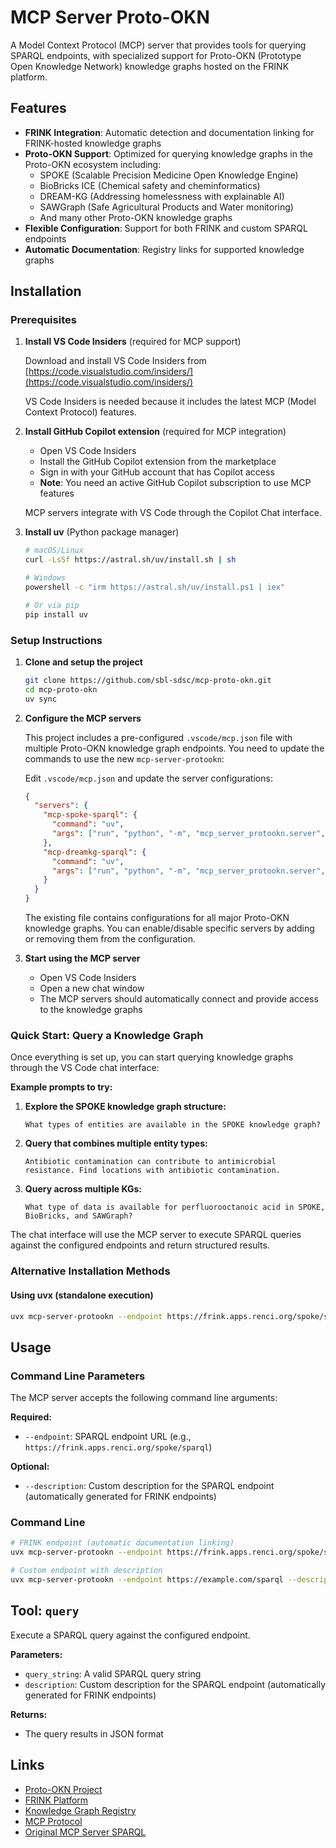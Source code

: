 # MCP Server Proto-OKN

A Model Context Protocol (MCP) server that provides tools for querying SPARQL endpoints, with specialized support for Proto-OKN (Prototype Open Knowledge Network) knowledge graphs hosted on the FRINK platform.

## Features

- **FRINK Integration**: Automatic detection and documentation linking for FRINK-hosted knowledge graphs
- **Proto-OKN Support**: Optimized for querying knowledge graphs in the Proto-OKN ecosystem including:
  - SPOKE (Scalable Precision Medicine Open Knowledge Engine)
  - BioBricks ICE (Chemical safety and cheminformatics)
  - DREAM-KG (Addressing homelessness with explainable AI)
  - SAWGraph (Safe Agricultural Products and Water monitoring)
  - And many other Proto-OKN knowledge graphs
- **Flexible Configuration**: Support for both FRINK and custom SPARQL endpoints
- **Automatic Documentation**: Registry links for supported knowledge graphs

## Installation

### Prerequisites

1. **Install VS Code Insiders** (required for MCP support)
   
   Download and install VS Code Insiders from [https://code.visualstudio.com/insiders/](https://code.visualstudio.com/insiders/)
   
   VS Code Insiders is needed because it includes the latest MCP (Model Context Protocol) features.

2. **Install GitHub Copilot extension** (required for MCP integration)
   
   - Open VS Code Insiders
   - Install the GitHub Copilot extension from the marketplace
   - Sign in with your GitHub account that has Copilot access
   - **Note**: You need an active GitHub Copilot subscription to use MCP features
   
   MCP servers integrate with VS Code through the Copilot Chat interface.

3. **Install uv** (Python package manager)
   
   ```bash
   # macOS/Linux
   curl -LsSf https://astral.sh/uv/install.sh | sh
   
   # Windows
   powershell -c "irm https://astral.sh/uv/install.ps1 | iex"
   
   # Or via pip
   pip install uv
   ```

### Setup Instructions

1. **Clone and setup the project**

   ```bash
   git clone https://github.com/sbl-sdsc/mcp-proto-okn.git
   cd mcp-proto-okn
   uv sync
   ```

2. **Configure the MCP servers**

   This project includes a pre-configured `.vscode/mcp.json` file with multiple Proto-OKN knowledge graph endpoints. You need to update the commands to use the new `mcp-server-protookn`:

   Edit `.vscode/mcp.json` and update the server configurations:

   ```json
   {
     "servers": {
       "mcp-spoke-sparql": {
         "command": "uv",
         "args": ["run", "python", "-m", "mcp_server_protookn.server", "--endpoint", "https://frink.apps.renci.org/spoke/sparql"]
       },
       "mcp-dreamkg-sparql": {
         "command": "uv",
         "args": ["run", "python", "-m", "mcp_server_protookn.server", "--endpoint", "https://frink.apps.renci.org/dreamkg/sparql"]
       }
     }
   }
   ```

   The existing file contains configurations for all major Proto-OKN knowledge graphs. You can enable/disable specific servers by adding or removing them from the configuration.

3. **Start using the MCP server**

   - Open VS Code Insiders
   - Open a new chat window
   - The MCP servers should automatically connect and provide access to the knowledge graphs

### Quick Start: Query a Knowledge Graph

Once everything is set up, you can start querying knowledge graphs through the VS Code chat interface:

**Example prompts to try:**

1. **Explore the SPOKE knowledge graph structure:**
   ```
   What types of entities are available in the SPOKE knowledge graph?
   ```
2. **Query that combines multiple entity types:**
   ```
   Antibiotic contamination can contribute to antimicrobial resistance. Find locations with antibiotic contamination.
   ```

3. **Query across multiple KGs:**
   ```
   What type of data is available for perfluorooctanoic acid in SPOKE, BioBricks, and SAWGraph?
   ```


The chat interface will use the MCP server to execute SPARQL queries against the configured endpoints and return structured results.

### Alternative Installation Methods

#### Using uvx (standalone execution)

```bash
uvx mcp-server-protookn --endpoint https://frink.apps.renci.org/spoke/sparql
```

## Usage

### Command Line Parameters

The MCP server accepts the following command line arguments:

**Required:**
- `--endpoint`: SPARQL endpoint URL (e.g., `https://frink.apps.renci.org/spoke/sparql`)

**Optional:**
- `--description`: Custom description for the SPARQL endpoint (automatically generated for FRINK endpoints)

### Command Line

```bash
# FRINK endpoint (automatic documentation linking)
uvx mcp-server-protookn --endpoint https://frink.apps.renci.org/spoke/sparql

# Custom endpoint with description
uvx mcp-server-protookn --endpoint https://example.com/sparql --description "Custom SPARQL endpoint"
```

## Tool: `query`

Execute a SPARQL query against the configured endpoint.

**Parameters:**

- `query_string`: A valid SPARQL query string
- `description`: Custom description for the SPARQL endpoint (automatically generated for FRINK endpoints)

**Returns:**

- The query results in JSON format


## Links

- [Proto-OKN Project](https://www.proto-okn.net/)
- [FRINK Platform](https://frink.renci.org/)
- [Knowledge Graph Registry](https://frink.renci.org/registry/)
- [MCP Protocol](https://modelcontextprotocol.io/)
- [Original MCP Server SPARQL](https://github.com/ekzhu/mcp-server-sparql/)
